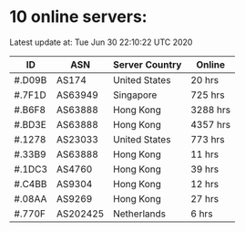 # 10 online servers:

Latest update at: Tue Jun 30 22:10:22 UTC 2020

| ID | ASN | Server Country | Online |
| -- | --- | -------------- | ------ |
| #.D09B | AS174 | United States | 20 hrs |
| #.7F1D | AS63949 | Singapore | 725 hrs |
| #.B6F8 | AS63888 | Hong Kong | 3288 hrs |
| #.BD3E | AS63888 | Hong Kong | 4357 hrs |
| #.1278 | AS23033 | United States | 773 hrs |
| #.33B9 | AS63888 | Hong Kong | 11 hrs |
| #.1DC3 | AS4760 | Hong Kong | 39 hrs |
| #.C4BB | AS9304 | Hong Kong | 12 hrs |
| #.08AA | AS9269 | Hong Kong | 27 hrs |
| #.770F | AS202425 | Netherlands | 6 hrs |


